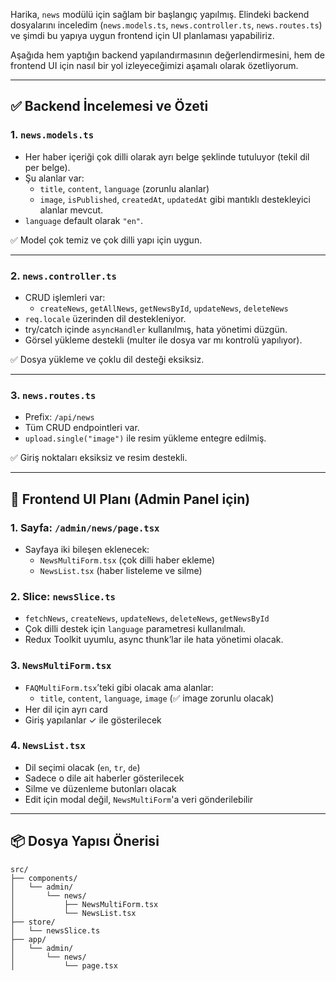 Harika, `news` modülü için sağlam bir başlangıç yapılmış. Elindeki backend dosyalarını inceledim (`news.models.ts`, `news.controller.ts`, `news.routes.ts`) ve şimdi bu yapıya uygun frontend için UI planlaması yapabiliriz.

Aşağıda hem yaptığın backend yapılandırmasının değerlendirmesini, hem de frontend UI için nasıl bir yol izleyeceğimizi aşamalı olarak özetliyorum.

---

## ✅ Backend İncelemesi ve Özeti

### 1. `news.models.ts`
- Her haber içeriği çok dilli olarak ayrı belge şeklinde tutuluyor (tekil dil per belge).
- Şu alanlar var:
  - `title`, `content`, `language` (zorunlu alanlar)
  - `image`, `isPublished`, `createdAt`, `updatedAt` gibi mantıklı destekleyici alanlar mevcut.
- `language` default olarak `"en"`.

✅ Model çok temiz ve çok dilli yapı için uygun.

---

### 2. `news.controller.ts`
- CRUD işlemleri var:
  - `createNews`, `getAllNews`, `getNewsById`, `updateNews`, `deleteNews`
- `req.locale` üzerinden dil destekleniyor.
- try/catch içinde `asyncHandler` kullanılmış, hata yönetimi düzgün.
- Görsel yükleme destekli (multer ile dosya var mı kontrolü yapılıyor).

✅ Dosya yükleme ve çoklu dil desteği eksiksiz.

---

### 3. `news.routes.ts`
- Prefix: `/api/news`
- Tüm CRUD endpointleri var.
- `upload.single("image")` ile resim yükleme entegre edilmiş.

✅ Giriş noktaları eksiksiz ve resim destekli.

---

## 🧩 Frontend UI Planı (Admin Panel için)

### 1. Sayfa: `/admin/news/page.tsx`
- Sayfaya iki bileşen eklenecek:
  - `NewsMultiForm.tsx` (çok dilli haber ekleme)
  - `NewsList.tsx` (haber listeleme ve silme)

### 2. Slice: `newsSlice.ts`
- `fetchNews`, `createNews`, `updateNews`, `deleteNews`, `getNewsById`
- Çok dilli destek için `language` parametresi kullanılmalı.
- Redux Toolkit uyumlu, async thunk’lar ile hata yönetimi olacak.

### 3. `NewsMultiForm.tsx`
- `FAQMultiForm.tsx`’teki gibi olacak ama alanlar:
  - `title`, `content`, `language`, `image` (✅ image zorunlu olacak)
- Her dil için ayrı card
- Giriş yapılanlar ✓ ile gösterilecek

### 4. `NewsList.tsx`
- Dil seçimi olacak (`en`, `tr`, `de`)
- Sadece o dile ait haberler gösterilecek
- Silme ve düzenleme butonları olacak
- Edit için modal değil, `NewsMultiForm`'a veri gönderilebilir

---

## 📦 Dosya Yapısı Önerisi

```
src/
├── components/
│   └── admin/
│       └── news/
│           ├── NewsMultiForm.tsx
│           └── NewsList.tsx
├── store/
│   └── newsSlice.ts
├── app/
│   └── admin/
│       └── news/
│           └── page.tsx
```
